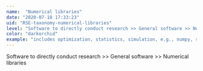 ```yaml
---
name:  "Numerical libraries"
date: "2020-07-18 17:33:23"
uid: "RSE-taxonomy-numerical-libraries"
level: "Software to directly conduct research >> General software >> Numerical libraries"
color: "darkorchid"
example: "includes optimization, statistics, simulation, e.g., numpy, scikit-learn" 
---
```


Software to directly conduct research >> General software >> Numerical libraries